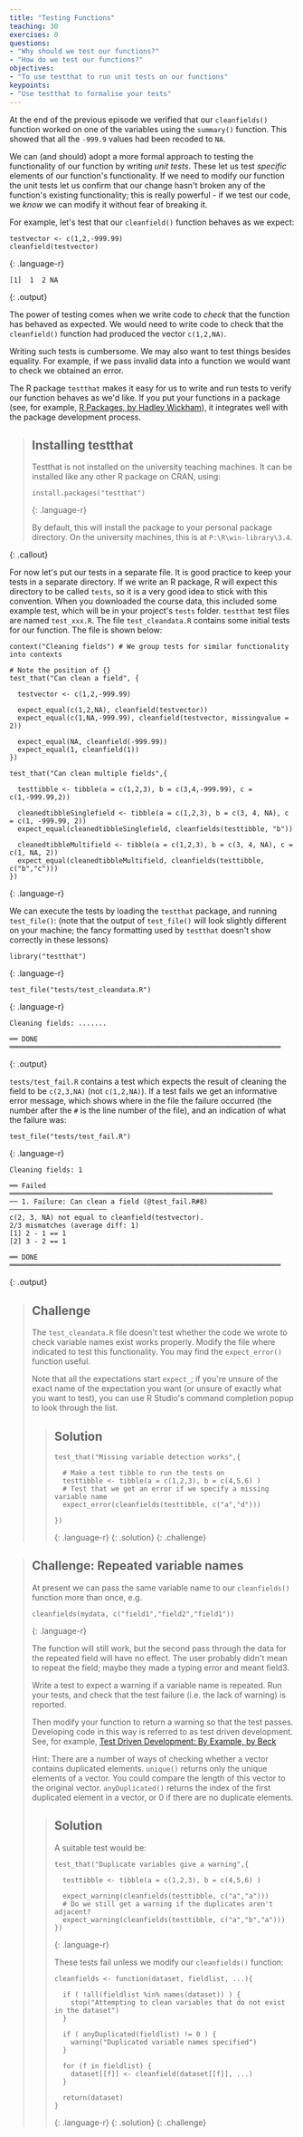 ```yaml
---
title: "Testing Functions"
teaching: 30
exercises: 0
questions:
- "Why should we test our functions?"
- "How do we test our functions?"
objectives:
- "To use testthat to run unit tests on our functions"
keypoints:
- "Use testthat to formalise your tests"
---
```






At the end of the previous episode we verified that our `cleanfields()` function worked on one of the variables using the `summary()` function.  This showed that all the `-999.9` values had been recoded to `NA`.

We can (and should) adopt a more formal approach to testing the functionality of our function by writing *unit tests*.   These let us test *specific* elements of our function's functionality.    If we need to modify our function the unit tests let us confirm that our change hasn't broken any of the function's existing functionality; this is really powerful - if we test our code, we *know* we can modify it without fear of 
breaking it.

For example, let's test that our `cleanfield()` function behaves as we expect:


~~~
testvector <- c(1,2,-999.99)
cleanfield(testvector)
~~~
{: .language-r}



~~~
[1]  1  2 NA
~~~
{: .output}

The power of testing comes when we write code to *check* that the function has behaved as expected.  We would need to write code to check that the `cleanfield()` function had
produced the vector `c(1,2,NA)`.

Writing such tests is cumbersome. We may also want to test things besides equality. For
example, if we pass invalid data into a function we would want to check we obtained an
error.   

The R package `testthat` makes it easy for us to write and run tests to verify our function behaves as we'd like.  If you put your functions in a package (see, for example, [R Packages, by Hadley Wickham](http://r-pkgs.had.co.nz/)), it integrates well with the package development process. 

> ## Installing testthat
> 
> Testthat is not installed on the university teaching machines.  It can be installed like any
> other R package on CRAN, using:
> 
> 
> ~~~
> install.packages("testthat")
> ~~~
> {: .language-r}
> 
> By default, this will install the package to your personal package directory.  On
> the university machines, this is at `P:\R\win-library\3.4`.
> 
{: .callout}

For now let's put our tests in a separate file.  It is good practice to keep
your tests in a separate directory. If we write an R package, R will expect this directory to be called `tests`, so it is a very good idea to stick with this convention.  When you downloaded the course data, this included some example test, which will be in your project's `tests` folder.  `testthat` test files are named `test_xxx.R`.  The file `test_cleandata.R` contains some initial tests for our function.  The file is shown below:


~~~
context("Cleaning fields") # We group tests for similar functionality into contexts

# Note the position of {} 
test_that("Can clean a field", {
  
  testvector <- c(1,2,-999.99)
  
  expect_equal(c(1,2,NA), cleanfield(testvector))
  expect_equal(c(1,NA,-999.99), cleanfield(testvector, missingvalue = 2))
  
  expect_equal(NA, cleanfield(-999.99))
  expect_equal(1, cleanfield(1))
})

test_that("Can clean multiple fields",{
  
  testtibble <- tibble(a = c(1,2,3), b = c(3,4,-999.99), c = c(1,-999.99,2))
  
  cleanedtibbleSinglefield <- tibble(a = c(1,2,3), b = c(3, 4, NA), c = c(1, -999.99, 2))
  expect_equal(cleanedtibbleSinglefield, cleanfields(testtibble, "b"))
  
  cleanedtibbleMultifield <- tibble(a = c(1,2,3), b = c(3, 4, NA), c = c(1, NA, 2))
  expect_equal(cleanedtibbleMultifield, cleanfields(testtibble, c("b","c")))
})
~~~
{: .language-r}

We can execute the tests by loading the `testthat` package, and running `test_file()`:
(note that the output of `test_file()` will look slightly different on your machine; the fancy formatting
used by `testthat` doesn't show correctly in these lessons)

~~~
library("testthat")
~~~
{: .language-r}

~~~
test_file("tests/test_cleandata.R")
~~~
{: .language-r}



~~~
Cleaning fields: .......

══ DONE ═══════════════════════════════════════════════════════════════════
~~~
{: .output}

`tests/test_fail.R` contains a test which expects the result of cleaning the field to
be `c(2,3,NA)` (not `c(1,2,NA)`). If a test fails we get an informative error message, 
which shows where in the file the failure occurred (the number after the `#` is the line number of the file), and an indication of what the failure was:


~~~
test_file("tests/test_fail.R")
~~~
{: .language-r}



~~~
Cleaning fields: 1

══ Failed ═════════════════════════════════════════════════════════════════
── 1. Failure: Can clean a field (@test_fail.R#8)  ────────────────────────
c(2, 3, NA) not equal to cleanfield(testvector).
2/3 mismatches (average diff: 1)
[1] 2 - 1 == 1
[2] 3 - 2 == 1

══ DONE ═══════════════════════════════════════════════════════════════════
~~~
{: .output}


> ## Challenge
> 
> The `test_cleandata.R` file doesn't test whether the code we wrote to check variable names exist
> works properly.  Modify the file where indicated to test this functionality.  You may find the `expect_error()` 
> function useful. 
> 
> Note that all the expectations start `expect_`; if you're unsure of the exact name of the 
> expectation you want (or unsure of exactly what you want to test), you can use R Studio's command
> completion popup to look through the list.
> 
> > ## Solution
> > 
> > 
> > ~~~
> > test_that("Missing variable detection works",{
> >   
> >   # Make a test tibble to run the tests on
> >   testtibble <- tibble(a = c(1,2,3), b = c(4,5,6) )
> >   # Test that we get an error if we specify a missing variable name
> >   expect_error(cleanfields(testtibble, c("a","d")))
> >   
> > })
> > ~~~
> > {: .language-r}
> {: .solution}
{: .challenge}

> ## Challenge: Repeated variable names
> 
> At present we can pass the same variable name to our `cleanfields()` function more than once, e.g.
> 
> ~~~
> cleanfields(mydata, c("field1","field2","field1"))
> ~~~
> {: .language-r}
> 
> The function will still work, but the second pass through the data for the repeated field will have no effect.
> The user probably didn't mean to repeat the field; maybe they made a typing error and meant field3. 
> 
> Write a test to expect a warning if a variable name is repeated.  Run your tests, and check that the test failure (i.e. the lack of warning) is reported.
> 
> Then modify your function to return a warning so that the test passes.   Developing code in this way is referred to as test driven development.  See, for example, [Test Driven Development: By Example, by Beck]( https://www.amazon.co.uk/Test-Driven-Development-Addison-Wesley-Signature/dp/0321146530)
> 
> Hint:  There are a number of ways of checking whether a vector contains duplicated elements.  `unique()` returns only the unique elements of a vector.  You could compare the length of this vector to the original vector.  `anyDuplicated()` returns the index of the first duplicated element in a vector, or 0 if there are no duplicate elements.
> 
> > ## Solution
> > 
> > A suitable test would be:
> > 
> > ~~~
> > test_that("Duplicate variables give a warning",{
> >   
> >   testtibble <- tibble(a = c(1,2,3), b = c(4,5,6) )
> >   
> >   expect_warning(cleanfields(testtibble, c("a","a")))
> >   # Do we still get a warning if the duplicates aren't adjacent?
> >   expect_warning(cleanfields(testtibble, c("a","b","a")))
> > })
> > ~~~
> > {: .language-r}
> > 
> > These tests fail unless we modify our `cleanfields()` function:
> > 
> > 
> > ~~~
> > cleanfields <- function(dataset, fieldlist, ...){
> >   
> >   if ( !all(fieldlist %in% names(dataset)) ) {
> >     stop("Attempting to clean variables that do not exist in the dataset")
> >   }
> >   
> >   if ( anyDuplicated(fieldlist) != 0 ) {
> >     warning("Duplicated variable names specified")
> >   }
> >   
> >   for (f in fieldlist) {
> >     dataset[[f]] <- cleanfield(dataset[[f]], ...)
> >   }
> >   
> >   return(dataset) 
> > }
> > ~~~
> > {: .language-r}
> {: .solution}
{: .challenge}




